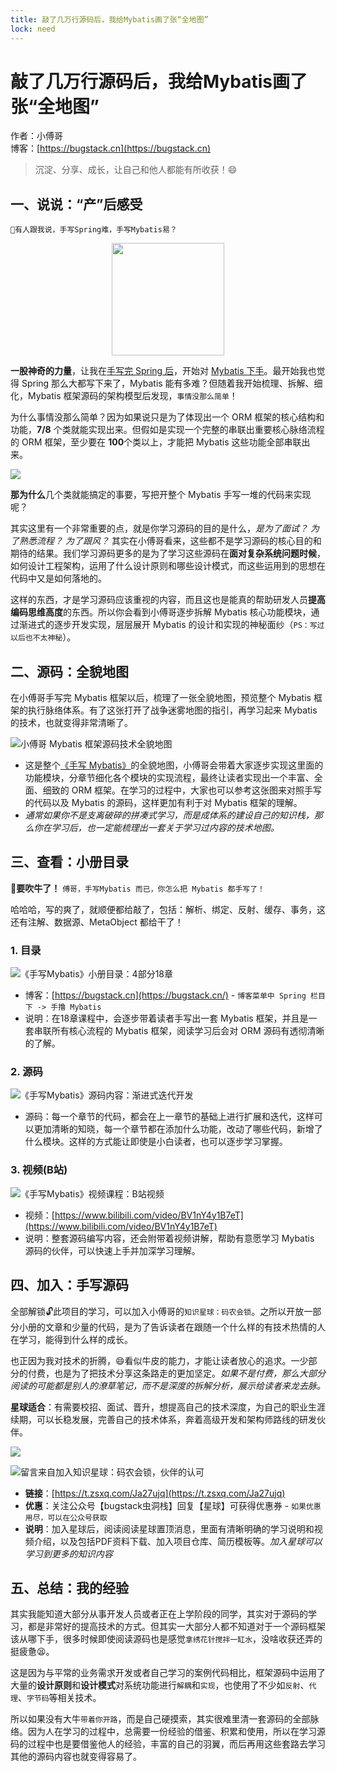 ```yaml
---
title: 敲了几万行源码后，我给Mybatis画了张“全地图”
lock: need
---
```


# 敲了几万行源码后，我给Mybatis画了张“全地图”

作者：小傅哥
<br/>博客：[https://bugstack.cn](https://bugstack.cn)

> 沉淀、分享、成长，让自己和他人都能有所收获！😄

## 一、说说：“产”后感受

`🤔有人跟我说，手写Spring难，手写Mybatis易？`

<div align="center">
    <img src="https://bugstack.cn/images/article/about/about-220616-01.jpg?raw=true" width="180px">
</div>

**一股神奇的力量**，让我在[手写完 Spring 后](https://bugstack.cn/md/spring/develop-spring/2021-05-16-%E7%AC%AC1%E7%AB%A0%EF%BC%9A%E5%BC%80%E7%AF%87%E4%BB%8B%E7%BB%8D%EF%BC%8C%E6%89%8B%E5%86%99Spring%E8%83%BD%E7%BB%99%E4%BD%A0%E5%B8%A6%E6%9D%A5%E4%BB%80%E4%B9%88%EF%BC%9F.html)，开始对 [Mybatis 下手](https://bugstack.cn/md/spring/develop-mybatis/2022-03-20-%E7%AC%AC1%E7%AB%A0%EF%BC%9A%E5%BC%80%E7%AF%87%E4%BB%8B%E7%BB%8D%EF%BC%8C%E6%89%8B%E5%86%99Mybatis%E8%83%BD%E7%BB%99%E4%BD%A0%E5%B8%A6%E6%9D%A5%E4%BB%80%E4%B9%88%EF%BC%9F.html)。最开始我也觉得 Spring 那么大都写下来了，Mybatis 能有多难？但随着我开始梳理、拆解、细化，Mybatis 框架源码的架构模型后发现，`事情没那么简单`！

为什么事情没那么简单？因为如果说只是为了体现出一个 ORM 框架的核心结构和功能，**7/8** 个类就能实现出来。但假如是实现一个完整的串联出重要核心脉络流程的 ORM 框架，至少要在 **100**个类以上，才能把 Mybatis 这些功能全部串联出来。

![](https://bugstack.cn/images/article/about/about-220616-02.png)

**那为什么**几个类就能搞定的事要，写把开整个 Mybatis 手写一堆的代码来实现呢？

其实这里有一个非常重要的点，就是你学习源码的目的是什么，*是为了面试？* *为了熟悉流程？* *为了跟风？* 其实在小傅哥看来，这些都不是学习源码的核心目的和期待的结果。我们学习源码更多的是为了学习这些源码在**面对复杂系统问题时候**，如何设计工程架构，运用了什么设计原则和哪些设计模式，而这些运用到的思想在代码中又是如何落地的。

这样的东西，才是学习源码应该重视的内容，而且这也是能真的帮助研发人员**提高编码思维高度**的东西。所以你会看到小傅哥逐步拆解 Mybatis 核心功能模块，通过渐进式的逐步开发实现，层层展开 Mybatis 的设计和实现的神秘面纱（`PS：写过以后也不太神秘`）。

## 二、源码：全貌地图

在小傅哥手写完 Mybatis 框架以后，梳理了一张全貌地图，预览整个 Mybatis 框架的执行脉络体系。有了这张打开了战争迷雾地图的指引，再学习起来 Mybatis 的技术，也就变得非常清晰了。

![小傅哥 Mybatis 框架源码技术全貌地图](https://bugstack.cn/images/article/spring/mybatis-220320-00.png)

- 这是整个[《手写 Mybatis》](https://bugstack.cn/md/spring/develop-mybatis/2022-03-20-%E7%AC%AC1%E7%AB%A0%EF%BC%9A%E5%BC%80%E7%AF%87%E4%BB%8B%E7%BB%8D%EF%BC%8C%E6%89%8B%E5%86%99Mybatis%E8%83%BD%E7%BB%99%E4%BD%A0%E5%B8%A6%E6%9D%A5%E4%BB%80%E4%B9%88%EF%BC%9F.html)的全貌地图，小傅哥会带着大家逐步实现这里面的功能模块，分章节细化各个模块的实现流程，最终让读者实现出一个丰富、全面、细致的 ORM 框架。在学习的过程中，大家也可以参考这张图来对照手写的代码以及 Mybatis 的源码，这样更加有利于对 Mybatis 框架的理解。
- *通常如果你不是支离破碎的拼凑式学习，而是成体系的建设自己的知识栈，那么你在学习后，也一定能梳理出一套关于学习过内容的技术地图。*

## 三、查看：小册目录

**🤔要吹牛了！** `傅哥，手写Mybatis 而已，你怎么把 Mybatis 都手写了！`

哈哈哈，写的爽了，就顺便都给敲了，包括：解析、绑定、反射、缓存、事务，这还有注解、数据源、MetaObject 都给干了！

### 1. 目录

![《手写Mybatis》小册目录：4部分18章](https://bugstack.cn/images/article/about/about-220616-03.png)

- 博客：[https://bugstack.cn](https://bugstack.cn/) - `博客菜单中 Spring 栏目下 -> 手撸 Mybatis`
- 说明：在18章课程中，会逐步带着读者手写出一套 Mybatis 框架，并且是一套串联所有核心流程的 Mybatis 框架，阅读学习后会对 ORM 源码有透彻清晰的了解。

### 2. 源码

![《手写Mybatis》源码内容：渐进式迭代开发](https://bugstack.cn/images/article/about/about-220616-04.png)

- 源码：每一个章节的代码，都会在上一章节的基础上进行扩展和迭代，这样可以更加清晰的知晓，每一个章节都在添加什么功能，改动了哪些代码，新增了什么模块。这样的方式能让即使是小白读者，也可以逐步学习掌握。

### 3. 视频(B站)

![《手写Mybatis》视频课程：B站视频](https://bugstack.cn/images/article/about/about-220616-05.png)

- 视频：[https://www.bilibili.com/video/BV1nY4y1B7eT](https://www.bilibili.com/video/BV1nY4y1B7eT)
- 说明：整套源码编写内容，还会附带着视频讲解，帮助有意愿学习 Mybatis 源码的伙伴，可以快速上手并加深学习理解。

## 四、加入：手写源码

全部解锁🔓此项目的学习，可以加入小傅哥的`知识星球：码农会锁`。之所以开放一部分小册的文章和少量的代码，是为了告诉读者在跟随一个什么样的有技术热情的人在学习，能得到什么样的成长。

也正因为我对技术的折腾，😄看似牛皮的能力，才能让读者放心的追求。一少部分的付费，也是为了把技术分享这条路走的更加坚定。*如果不是付费，那么大部分阅读的可能都是别人的潦草笔记，而不是深度的拆解分析，展示给读者来龙去脉。*

**星球适合**：有需要校招、面试、晋升，想提高自己的技术深度，为自己的职业生涯续期，可以长稳发展，完善自己的技术体系，奔着高级开发和架构师路线的研发伙伴。

![](https://bugstack.cn/images/article/about/about-220605-06.png?raw=true)

![留言来自加入知识星球：码农会锁，伙伴的认可](https://bugstack.cn/images/article/about/about-220605-07.png?raw=true)

- **链接**：[https://t.zsxq.com/Ja27ujq](https://t.zsxq.com/Ja27ujq)
- **优惠**：关注公众号【bugstack虫洞栈】回复【星球】可获得优惠券 - `如果优惠用尽，可以在公众号获取`
- **说明**：加入星球后，阅读阅读星球置顶消息，里面有清晰明确的学习说明和视频介绍，以及包括PDF资料下载、加入项目仓库、简历模板等。*加入星球可以学习到更多的知识内容*

## 五、总结：我的经验

其实我能知道大部分从事开发人员或者正在上学阶段的同学，其实对于源码的学习，都是非常好的提高技术的方式。但其实一大部分人都不知道对于一个源码框架该从哪下手，很多时候即使阅读源码也是感觉`拿绣花针搅拌一缸水`，没啥收获还弄的挺疲惫😫。

这是因为与平常的业务需求开发或者自己学习的案例代码相比，框架源码中运用了大量的**设计原则**和**设计模式**对系统功能进行`解耦`和`实现`，也使用了不少如`反射`、`代理`、`字节码`等相关技术。

所以如果没有大牛`带着你开路`，而是自己硬摸索，其实很难里清一套源码的全部脉络。因为人在学习的过程中，总需要一份经验的借鉴、积累和使用，所以在学习源码的过程中也是要借鉴他人的经验，丰富的自己的羽翼，而后再用这些套路去学习其他的源码内容也就变得容易了。